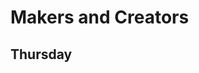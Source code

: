 ---
---

<span style="font-size:3em; color:Tomato"><i class="fas fa-terminal fa-pull-left fa-border"></i></span>
# Makers and Creators
## Thursday
